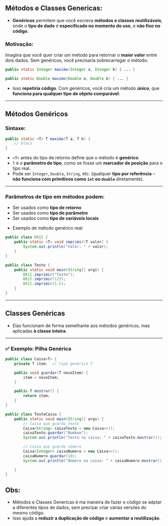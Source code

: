 ## Métodos e Classes Genericas:
- **Genéricos** permitem que você escreva **métodos e classes reutilizáveis**, onde o **tipo de dado** é **especificado no momento do uso**, e **não fixo no código**.


###  Motivação: 

Imagina que você quer criar um método para retornar o **maior valor** entre dois dados. Sem genéricos, você precisaria sobrecarregar o método:

```java
public static Integer maximo(Integer a, Integer b) { ... }

public static Double maximo(Double a, Double b) { ... }
```

- Isso **repetiria código**. Com genéricos, você cria um método **único**, que **funciona para qualquer tipo de objeto comparável**:

---

## Métodos Genéricos

###  Sintaxe:

```java
public static <T> T maximo(T a, T b) {
    // bloco
}
```

* `<T>` antes do tipo de retorno define que o método é **genérico**.
* `T` é o **parâmetro de tipo**, como se fosse um **marcador de posição** para o tipo real.
* Pode ser `Integer`, `Double`, `String`, etc. (qualquer **tipo por referência** – **não funciona com primitivos como `int` ou `double`** diretamente).

---

### Parâmetros de tipo em métodos podem:

* Ser usados como **tipo de retorno**
* Ser usados como **tipo de parâmetro**
* Ser usados como **tipo de variáveis locais**

- Exemplo de método genérico real:

```java
public class Util {
    public static <T> void imprimir(T valor) {
        System.out.println("Valor: " + valor);
    }
}
```


```java
public class Teste {
    public static void main(String[] args) {
        Util.imprimir("Texto");
        Util.imprimir(123);
        Util.imprimir(5.5);
    }
}
```

---

## Classes Genéricas
- Elas funcionam de forma semelhante aos métodos genéricos, mas aplicadas **à classe inteira**.

---

### ✅ Exemplo: Pilha Genérica

```java
public class Caixa<T> {
    private T item;  // tipo genérico T

    public void guardar(T novoItem) {
        item = novoItem;
    }

    public T mostrar() {
        return item;
    }
}

```

```java
public class TesteCaixa {
    public static void main(String[] args) {
        // Caixa que guarda texto
        Caixa<String> caixaTexto = new Caixa<>();
        caixaTexto.guardar("Bombom");
        System.out.println("Texto na caixa: " + caixaTexto.mostrar());

        // Caixa que guarda número
        Caixa<Integer> caixaNumero = new Caixa<>();
        caixaNumero.guardar(10);
        System.out.println("Número na caixa: " + caixaNumero.mostrar());

    }
}

```

## Obs:
- Métodos e Classes Genericas é ma maneira de fazer o código se adptar a diferentes tipos de dados, sem precisar criar várias versões do mesmo código.
- Isso ajuda a **reduzir a duplicação de código** e **aumentar a reutilização**.